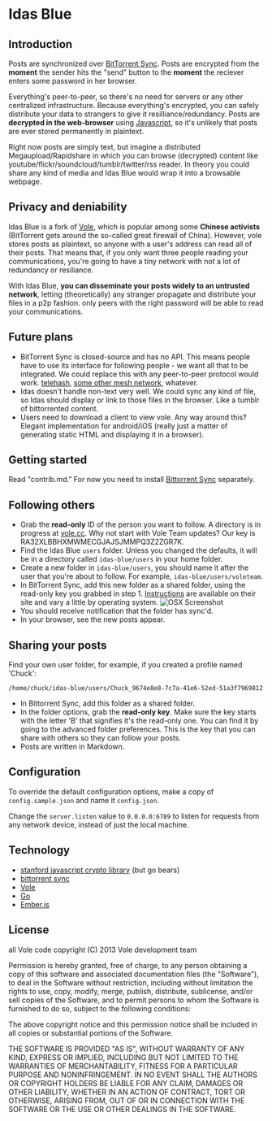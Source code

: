 Idas Blue
====

## Introduction
Posts are synchronized over [BitTorrent Sync](http://labs.bittorrent.com/experiments/sync.html). Posts are encrypted from the **moment** the sender hits the "send" button to the **moment** the reciever enters some password in her browser. 

Everything's peer-to-peer, so there's no need for servers or any other centralized infrastructure. Because everything's encrypted, you can safely distribute your data to strangers to give it resilliance/redundancy. Posts are **decrypted in the web-browser** using [Javascript](http://crypto.stanford.edu/sjcl/), so it's unlikely that posts are ever stored permanently in plaintext.

Right now posts are simply text, but imagine a distributed Megaupload/Rapidshare in which you can browse (decrypted) content like youtube/flickr/soundcloud/tumblr/twitter/rss reader. In theory you could share any kind of media and Idas Blue would wrap it into a browsable webpage.

## Privacy and deniability
Idas Blue is a fork of [Vole](http://vole.cc), which is popular among some **Chinese activists** (BitTorrent gets around the so-called great firewall of China). However, vole stores posts as plaintext, so anyone with a user's address can read all of their posts. That means that, if you only want three people reading your communications, you're going to have a tiny network with not a lot of redundancy or resiliance.

With Idas Blue, **you can disseminate your posts widely to an untrusted network**, letting (theoretically) any stranger propagate and distribute your files in a p2p fashion. only peers with the right password will be able to read your communications.

## Future plans
- BitTorrent Sync is closed-source and has no API. This means people have to use its interface for following people - we want all that to be integrated. We could replace this with any peer-to-peer protocol would work. [telehash](http://telehash.org/), [some other mesh network](http://hyperboria.net/), whatever.
- Idas doesn't handle non-text very well. We could sync any kind of file, so Idas should display or link to those files in the browser. Like a tumblr of bittorrented content.
- Users need to download a client to view vole. Any way around this? Elegant implementation for android/iOS (really just a matter of generating static HTML and displaying it in a browser).

Getting started
---------------

Read "contrib.md." For now you need to install [Bittorrent Sync](http://labs.bittorrent.com/experiments/sync.html) separately.

Following others
----------------

* Grab the **read-only** ID of the person you want to follow. A directory is in progress at [vole.cc](http://vole.cc). Why not start with Vole Team updates? Our key is RA32XLBBHXMWMECGJAJSJMMPQ3Z2ZGR7K.
* Find the Idas Blue `users` folder. Unless you changed the defaults, it will be in a directory called `idas-blue/users` in your home folder.
* Create a new folder in `idas-blue/users`, you should name it after the user that you're about to follow. For example, `idas-blue/users/voleteam`.
* In BitTorrent Sync, add this new folder as a shared folder, using the read-only key you grabbed in step 1. [Instructions](http://labs.bittorrent.com/experiments/sync/get-started.html) are available on their site and vary a little by operating system.
![OSX Screenshot](https://f.cloud.github.com/assets/453297/692312/c113737a-dc18-11e2-84e4-dee7e0507c08.png)
* You should receive notification that the folder has sync'd.
* In your browser, see the new posts appear.

Sharing your posts
------------------

Find your own user folder, for example, if you created a profile named 'Chuck':

    /home/chuck/idas-blue/users/Chuck_9674e8e8-7c7a-41e6-52ed-51a3f7969812

* In Bittorrent Sync, add this folder as a shared folder.
* In the folder options, grab the **read-only key**. Make sure the key starts with the letter 'B' that signifies it's the read-only one. You can find it by going to the advanced folder preferences. This is the key that you can share with others so they can follow your posts.
* Posts are written in Markdown.

Configuration
-------------

To override the default configuration options, make a copy of `config.sample.json` and name it `config.json`.

Change the `server.listen` value to `0.0.0.0:6789` to listen for requests from any network device, instead of just the local machine.

Technology
----------

* [stanford javascript crypto library](http://crypto.stanford.edu/sjcl/) (but go bears)
* [bittorrent sync](http://labs.bittorrent.com/experiments/sync.html)
* [Vole](http://vole.cc)
* [Go](http://golang.org/)
* [Ember.js](http://emberjs.com/)

License
-------

all Vole code copyright (C) 2013 Vole development team

Permission is hereby granted, free of charge, to any person obtaining a copy of
this software and associated documentation files (the "Software"), to deal in
the Software without restriction, including without limitation the rights to
use, copy, modify, merge, publish, distribute, sublicense, and/or sell copies
of the Software, and to permit persons to whom the Software is furnished to do
so, subject to the following conditions:

The above copyright notice and this permission notice shall be included in all
copies or substantial portions of the Software.

THE SOFTWARE IS PROVIDED "AS IS", WITHOUT WARRANTY OF ANY KIND, EXPRESS OR
IMPLIED, INCLUDING BUT NOT LIMITED TO THE WARRANTIES OF MERCHANTABILITY,
FITNESS FOR A PARTICULAR PURPOSE AND NONINFRINGEMENT. IN NO EVENT SHALL THE
AUTHORS OR COPYRIGHT HOLDERS BE LIABLE FOR ANY CLAIM, DAMAGES OR OTHER
LIABILITY, WHETHER IN AN ACTION OF CONTRACT, TORT OR OTHERWISE, ARISING FROM,
OUT OF OR IN CONNECTION WITH THE SOFTWARE OR THE USE OR OTHER DEALINGS IN THE
SOFTWARE.
